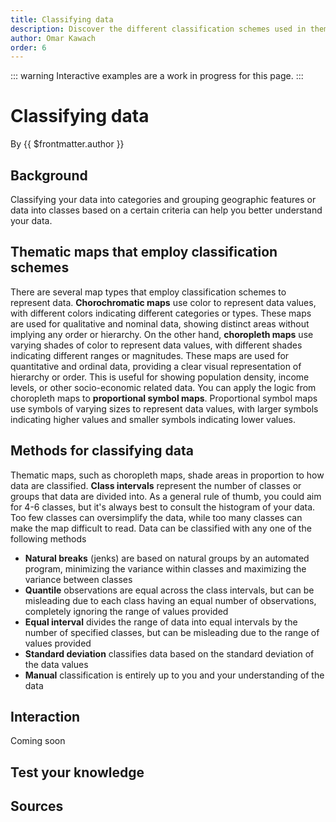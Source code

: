 ```yaml
---
title: Classifying data
description: Discover the different classification schemes used in thematic mapping.
author: Omar Kawach
order: 6
---
```


::: warning
Interactive examples are a work in progress for this page.
:::

# Classifying data

By {{ $frontmatter.author }}

## Background

Classifying your data into categories and grouping geographic features or data into classes based on a certain criteria can help you better understand your data. 

## Thematic maps that employ classification schemes

There are several map types that employ classification schemes to represent data. 
**Chorochromatic maps** use color to represent data values, with different colors indicating different categories or types. 
These maps are used for qualitative and nominal data, showing distinct areas without implying any order or hierarchy.
On the other hand, **choropleth maps** use varying shades of color to represent data values, with different shades indicating different ranges or magnitudes. 
These maps are used for quantitative and ordinal data, providing a clear visual representation of hierarchy or order.
This is useful for showing population density, income levels, or other socio-economic related data.
You can apply the logic from choropleth maps to **proportional symbol maps**.
Proportional symbol maps use symbols of varying sizes to represent data values, with larger symbols indicating higher values and smaller symbols indicating lower values. 

## Methods for classifying data

Thematic maps, such as choropleth maps, shade areas in proportion to how data are classified.
**Class intervals** represent the number of classes or groups that data are divided into.
As a general rule of thumb, you could aim for 4-6 classes, but it's always best to consult the histogram of your data. 
Too few classes can oversimplify the data, while too many classes can make the map difficult to read.
Data can be classified with any one of the following methods 
- **Natural breaks** (jenks) are based on natural groups by an automated program, minimizing the variance within classes and maximizing the variance between classes
- **Quantile** observations are equal across the class intervals, but can be misleading due to each class having an equal number of observations, completely ignoring the range of values provided
- **Equal interval** divides the range of data into equal intervals by the number of specified classes, but can be misleading due to the range of values provided
- **Standard deviation** classifies data based on the standard deviation of the data values
- **Manual** classification is entirely up to you and your understanding of the data

<ContentFigure
  :imgSrc="'/assets/images/histogram_examples.png'"
  :description="'Classifying data'"
  :anchorHref="'https://creativecommons.org/licenses/by-nc-sa/4.0/'"
  :anchorText="'Credit: Axis Maps licensed under CC BY-ND 2.0'"
/>

## Interaction

Coming soon

<!-- {/* ColorBrewer */}
{/* Switch breaks between 1 to 6 and play with color palette */}
{/* https://colorbrewer2.org/#type=sequential&scheme=BuGn&n=3 */}
{/* https://github.com/axismaps/colorbrewer?tab=readme-ov-file */}
{/* Talk about sequential, diverging and qualitative color schemes */} -->

## Test your knowledge

<Quiz
    :quiz-data="{
        questions: [
            {
            question: 'Is the following statement true or false? Equal intervals mean each group has the same size. Quantiles mean each group has the same number of items.',
            options: [
                {
                answer: 'True',
                key: 1
                },
                {
                answer: 'False',
                key: 2
                }
            ],
            correctAnswer: 1
            }
        ]
    }"
/>

## Sources

<Sources 
    :sources="[
        {
            title: 'The Basics of Data Classification',
            author: 'Axis Maps',
            url: 'https://www.axismaps.com/guide/data-classification',
        }
    ]"
/>